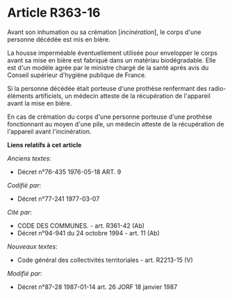 # Article R363-16

Avant son inhumation ou sa crémation [*incinération*], le corps d'une personne décédée est mis en bière.

La housse imperméable éventuellement utilisée pour envelopper le corps avant sa mise en bière est fabriqué dans un matériau
biodégradable. Elle est d'un modéle agrée par le ministre chargé de la santé aprés avis du Conseil supérieur d'hygiène
publique de France.

Si la personne décédée était porteuse d'une prothèse renfermant des radio-éléments artificiels, un médecin atteste de la
récupération de l'appareil avant la mise en bière.

En cas de crémation du corps d'une personne porteuse d'une prothèse fonctionnant au moyen d'une pile, un médecin atteste de
la récupération de l'appareil avant l'incinération.

**Liens relatifs à cet article**

_Anciens textes_:

  - Décret n°76-435 1976-05-18 ART. 9

_Codifié par_:

  - Décret n°77-241 1977-03-07

_Cité par_:

  - CODE DES COMMUNES. - art. R361-42 (Ab)
  - Décret n°94-941 du 24 octobre 1994 - art. 11 (Ab)

_Nouveaux textes_:

  - Code général des collectivités territoriales - art. R2213-15 (V)

_Modifié par_:

  - Décret n°87-28 1987-01-14 art. 26 JORF 18 janvier 1987
